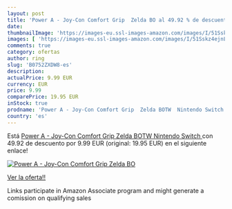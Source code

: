```yaml
---
layout: post
title: 'Power A - Joy-Con Comfort Grip  Zelda BO al 49.92 % de descuento'
date: 
thumbnailImage: 'https://images-eu.ssl-images-amazon.com/images/I/51Sskz4ejnL._SL200_.jpg'
images: [ 'https://images-eu.ssl-images-amazon.com/images/I/51Sskz4ejnL._SL200_.jpg' ]
comments: true
category: ofertas
author: ring
slug: 'B0752ZXDW8-es'
description:
actualPrice: 9.99 EUR
currency: EUR
price: 9.99
comparePrice: 19.95 EUR
inStock: true
prodname: 'Power A - Joy-Con Comfort Grip  Zelda BOTW  Nintendo Switch '
country: 'es'
---
```


Está [Power A - Joy-Con Comfort Grip  Zelda BOTW  Nintendo Switch ](https://www.amazon.es/dp/B0752ZXDW8/?tag=tolees-21) con 49.92 de descuento por 9.99 EUR (original: 19.95 EUR) en el siguiente enlace!

[![Power A - Joy-Con Comfort Grip  Zelda BO](https://images-eu.ssl-images-amazon.com/images/I/51Sskz4ejnL._SL200_.jpg)](https://www.amazon.es/dp/B0752ZXDW8/?tag=tolees-21)

[Ver la oferta!!](https://www.amazon.es/dp/B0752ZXDW8/?tag=tolees-21)

Links participate in Amazon Associate program and might generate a comission on qualifying sales


